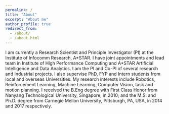 ```yaml
---
permalink: /
title: "About"
excerpt: "About me"
author_profile: true
redirect_from: 
  - /about/
  - /about.html
---
```


 I am currently a Research Scientist and Principle Investigator (PI) at the Institute of Infocomm Research, A\*STAR. I have joint appointments and lead team in Institute of High Performance Computing and A*STAR Artificial Intelligence and Data Analytics. I am the PI and Co-PI of several research and Industrial projects. I also supervise PhD, FYP and Intern students from local and overseas Universities. My research interests include Robotics, Reinforcement Learning, Machine Learning, Computer Vision, task and motion planning. I received the B.Eng degree with First Class Honor from Nanyang Technological University, Singapore, in 2010; and the M.S. and  Ph.D. degree from Carnegie Mellon University, Pittsburgh, PA, USA, in 2014 and 2017 respectively. 

 <!-- I received the B.Eng degree with First Class Honor from Nanyang Technological University, Singapore, in 2010; and the M.S. and  Ph.D. degree from Carnegie Mellon University, Pittsburgh, PA, USA, in 2014 and 2017 respectively. He started to work with Agency for Science, Technology and Research (A\*STAR), Singapore. He is currently a Research Scientist at the Institute of Infocomm Research, A\*STAR. He also holds joint appointment in Institute of High Performance Computing and A*STAR Artificial Intelligence and Data Analytics. He is the PI and Co-PI of several research and Industrial projects. His research interests include Robotics, Reinforcement Learning, Machine Learning, Computer Vision, task and motion planning. -->

<!-- A data-driven personal website
======
Like many other Jekyll-based GitHub Pages templates, academicpages makes you separate the website's content from its form. The content & metadata of your website are in structured markdown files, while various other files constitute the theme, specifying how to transform that content & metadata into HTML pages. You keep these various markdown (.md), YAML (.yml), HTML, and CSS files in a public GitHub repository. Each time you commit and push an update to the repository, the [GitHub pages](https://pages.github.com/) service creates static HTML pages based on these files, which are hosted on GitHub's servers free of charge.

Many of the features of dynamic content management systems (like Wordpress) can be achieved in this fashion, using a fraction of the computational resources and with far less vulnerability to hacking and DDoSing. You can also modify the theme to your heart's content without touching the content of your site. If you get to a point where you've broken something in Jekyll/HTML/CSS beyond repair, your markdown files describing your talks, publications, etc. are safe. You can rollback the changes or even delete the repository and start over -- just be sure to save the markdown files! Finally, you can also write scripts that process the structured data on the site, such as [this one](https://github.com/academicpages/academicpages.github.io/blob/master/talkmap.ipynb) that analyzes metadata in pages about talks to display [a map of every location you've given a talk](https://academicpages.github.io/talkmap.html). -->

